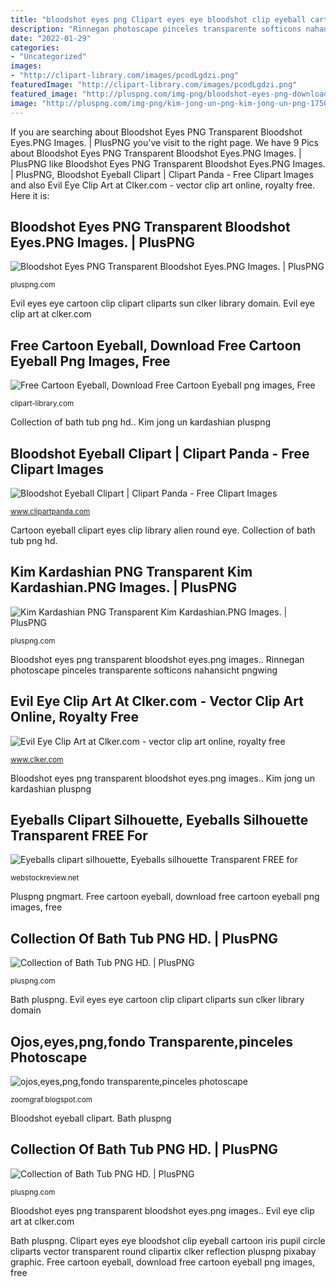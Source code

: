 ```yaml
---
title: "bloodshot eyes png Clipart eyes eye bloodshot clip eyeball cartoon iris pupil circle cliparts vector transparent round clipartix clker reflection pluspng pixabay graphic"
description: "Rinnegan photoscape pinceles transparente softicons nahansicht pngwing"
date: "2022-01-29"
categories:
- "Uncategorized"
images:
- "http://clipart-library.com/images/pcodLgdzi.png"
featuredImage: "http://clipart-library.com/images/pcodLgdzi.png"
featured_image: "http://pluspng.com/img-png/bloodshot-eyes-png-download-this-image-as-576.png"
image: "http://pluspng.com/img-png/kim-jong-un-png-kim-jong-un-png-1750.png"
---
```


If you are searching about Bloodshot Eyes PNG Transparent Bloodshot Eyes.PNG Images. | PlusPNG you've visit to the right page. We have 9 Pics about Bloodshot Eyes PNG Transparent Bloodshot Eyes.PNG Images. | PlusPNG like Bloodshot Eyes PNG Transparent Bloodshot Eyes.PNG Images. | PlusPNG, Bloodshot Eyeball Clipart | Clipart Panda - Free Clipart Images and also Evil Eye Clip Art at Clker.com - vector clip art online, royalty free. Here it is:

## Bloodshot Eyes PNG Transparent Bloodshot Eyes.PNG Images. | PlusPNG

![Bloodshot Eyes PNG Transparent Bloodshot Eyes.PNG Images. | PlusPNG](http://pluspng.com/img-png/bloodshot-eyes-png-download-this-image-as-576.png "Collection of bath tub png hd.")

<small>pluspng.com</small>

Evil eyes eye cartoon clip clipart cliparts sun clker library domain. Evil eye clip art at clker.com

## Free Cartoon Eyeball, Download Free Cartoon Eyeball Png Images, Free

![Free Cartoon Eyeball, Download Free Cartoon Eyeball png images, Free](http://clipart-library.com/images/pcodLgdzi.png "Free cartoon eyeball, download free cartoon eyeball png images, free")

<small>clipart-library.com</small>

Collection of bath tub png hd.. Kim jong un kardashian pluspng

## Bloodshot Eyeball Clipart | Clipart Panda - Free Clipart Images

![Bloodshot Eyeball Clipart | Clipart Panda - Free Clipart Images](http://images.clipartpanda.com/vein-clipart-bloodshot-eye-ball-md.png "Free cartoon eyeball, download free cartoon eyeball png images, free")

<small>www.clipartpanda.com</small>

Cartoon eyeball clipart eyes clip library alien round eye. Collection of bath tub png hd.

## Kim Kardashian PNG Transparent Kim Kardashian.PNG Images. | PlusPNG

![Kim Kardashian PNG Transparent Kim Kardashian.PNG Images. | PlusPNG](http://pluspng.com/img-png/kim-jong-un-png-kim-jong-un-png-1750.png "Bath pluspng")

<small>pluspng.com</small>

Bloodshot eyes png transparent bloodshot eyes.png images.. Rinnegan photoscape pinceles transparente softicons nahansicht pngwing

## Evil Eye Clip Art At Clker.com - Vector Clip Art Online, Royalty Free

![Evil Eye Clip Art at Clker.com - vector clip art online, royalty free](https://www.clker.com/cliparts/t/E/I/D/e/5/evil-eye-hi.png "Eyeballs clipart silhouette, eyeballs silhouette transparent free for")

<small>www.clker.com</small>

Bloodshot eyes png transparent bloodshot eyes.png images.. Kim jong un kardashian pluspng

## Eyeballs Clipart Silhouette, Eyeballs Silhouette Transparent FREE For

![Eyeballs clipart silhouette, Eyeballs silhouette Transparent FREE for](https://webstockreview.net/images/clipart-banana-eye-18.png "Bloodshot eyes png transparent bloodshot eyes.png images.")

<small>webstockreview.net</small>

Pluspng pngmart. Free cartoon eyeball, download free cartoon eyeball png images, free

## Collection Of Bath Tub PNG HD. | PlusPNG

![Collection of Bath Tub PNG HD. | PlusPNG](https://pluspng.com/img-png/bath-tub-png-hd-bathtub-868.png "Rinnegan photoscape pinceles transparente softicons nahansicht pngwing")

<small>pluspng.com</small>

Bath pluspng. Evil eyes eye cartoon clip clipart cliparts sun clker library domain

## Ojos,eyes,png,fondo Transparente,pinceles Photoscape

![ojos,eyes,png,fondo transparente,pinceles photoscape](http://1.bp.blogspot.com/-6Vho4rM_Tio/T5jWZQyYZMI/AAAAAAAAPJQ/Ok10nom_e_Q/s1600/Red_Eye.png "Evil eyes eye cartoon clip clipart cliparts sun clker library domain")

<small>zoomgraf.blogspot.com</small>

Bloodshot eyeball clipart. Bath pluspng

## Collection Of Bath Tub PNG HD. | PlusPNG

![Collection of Bath Tub PNG HD. | PlusPNG](https://pluspng.com/img-png/bath-tub-png-hd-bathtub-free-png-image-1200.png "Clipart eyes eye bloodshot clip eyeball cartoon iris pupil circle cliparts vector transparent round clipartix clker reflection pluspng pixabay graphic")

<small>pluspng.com</small>

Bloodshot eyes png transparent bloodshot eyes.png images.. Evil eye clip art at clker.com

Bath pluspng. Clipart eyes eye bloodshot clip eyeball cartoon iris pupil circle cliparts vector transparent round clipartix clker reflection pluspng pixabay graphic. Free cartoon eyeball, download free cartoon eyeball png images, free
